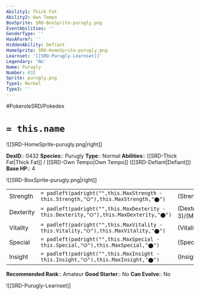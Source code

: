 ```yaml
---
Ability1: Thick Fat
Ability2: Own Tempo
BoxSprite: SRD-BoxSprite-purugly.png
EventAbilities: ''
GenderType: ''
HasAForm?: ''
HiddenAbility: Defiant
HomeSprite: SRD-HomeSprite-purugly.png
Learnset: '[[SRD-Purugly-Learnset]]'
Legendary: 'No'
Name: Purugly
Number: 432
Sprite: purugly.png
Type1: Normal
Type2: ''
---
```


#PokeroleSRD/Pokedex

# `= this.name`

![[SRD-HomeSprite-purugly.png|right]]

**DexID**:: 0432
**Species**:: Purugly
**Type**:: Normal
**Abilities**:: [[SRD-Thick Fat|Thick Fat]] / [[SRD-Own Tempo|Own Tempo]] ([[SRD-Defiant|Defiant]])
**Base HP**:: 4

![[SRD-BoxSprite-purugly.png|right]]

|           |                                                                                        |                                          |
| --------- | -------------------------------------------------------------------------------------- | ---------------------------------------- |
| Strength  | `= padleft(padright("",this.MaxStrength - this.Strength,"⭘"),this.MaxStrength,"⬤")`    | (Strength::2)/(MaxStrength::5)   |
| Dexterity | `= padleft(padright("",this.MaxDexterity - this.Dexterity,"⭘"),this.MaxDexterity,"⬤")` | (Dexterity:: 3)/(MaxDexterity::6) |
| Vitality  | `= padleft(padright("",this.MaxVitality - this.Vitality,"⭘"),this.MaxVitality,"⬤")`    | (Vitality::2)/(MaxVitality::4)   |
| Special   | `= padleft(padright("",this.MaxSpecial - this.Special,"⭘"),this.MaxSpecial,"⬤")`       | (Special::2)/(MaxSpecial::4)     |
| Insight   | `= padleft(padright("",this.MaxInsight - this.Insight,"⭘"),this.MaxInsight,"⬤")`       | (Insight::2)/(MaxInsight::4)     |

**Recommended Rank**:: Amateur
**Good Starter**:: No
**Can Evolve**:: No

![[SRD-Purugly-Learnset]]